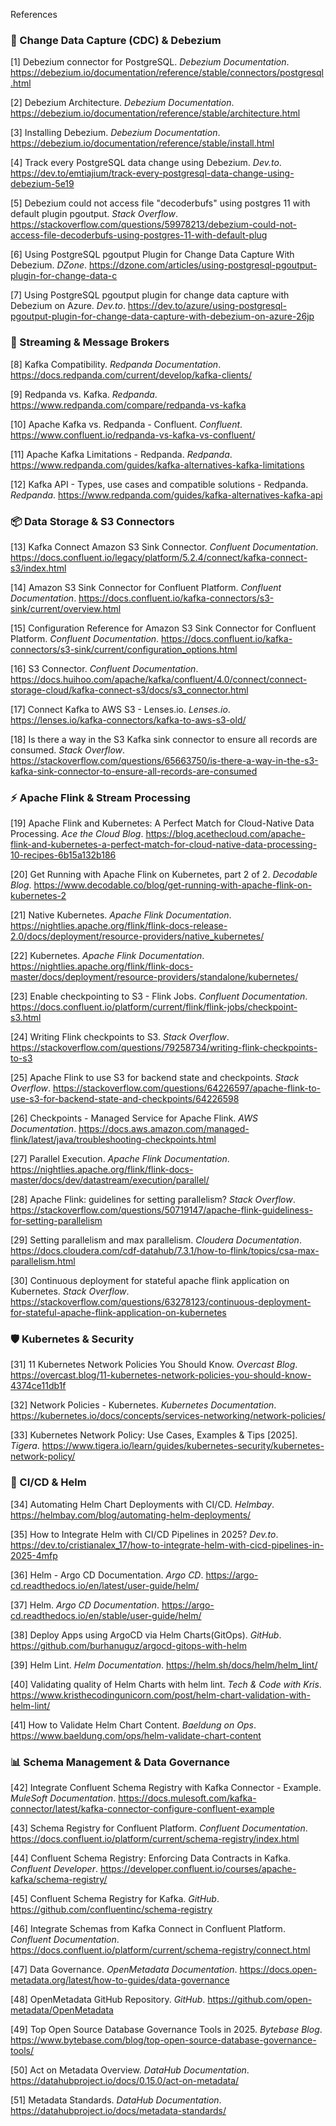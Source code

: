 References

### 🔄 Change Data Capture (CDC) & Debezium

[1] Debezium connector for PostgreSQL. *Debezium Documentation*. https://debezium.io/documentation/reference/stable/connectors/postgresql.html

[2] Debezium Architecture. *Debezium Documentation*. https://debezium.io/documentation/reference/stable/architecture.html

[3] Installing Debezium. *Debezium Documentation*. https://debezium.io/documentation/reference/stable/install.html

[4] Track every PostgreSQL data change using Debezium. *Dev.to*. https://dev.to/emtiajium/track-every-postgresql-data-change-using-debezium-5e19

[5] Debezium could not access file "decoderbufs" using postgres 11 with default plugin pgoutput. *Stack Overflow*. https://stackoverflow.com/questions/59978213/debezium-could-not-access-file-decoderbufs-using-postgres-11-with-default-plug

[6] Using PostgreSQL pgoutput Plugin for Change Data Capture With Debezium. *DZone*. https://dzone.com/articles/using-postgresql-pgoutput-plugin-for-change-data-c

[7] Using PostgreSQL pgoutput plugin for change data capture with Debezium on Azure. *Dev.to*. https://dev.to/azure/using-postgresql-pgoutput-plugin-for-change-data-capture-with-debezium-on-azure-26jp

### 🚀 Streaming & Message Brokers

[8] Kafka Compatibility. *Redpanda Documentation*. https://docs.redpanda.com/current/develop/kafka-clients/

[9] Redpanda vs. Kafka. *Redpanda*. https://www.redpanda.com/compare/redpanda-vs-kafka

[10] Apache Kafka vs. Redpanda - Confluent. *Confluent*. https://www.confluent.io/redpanda-vs-kafka-vs-confluent/

[11] Apache Kafka Limitations - Redpanda. *Redpanda*. https://www.redpanda.com/guides/kafka-alternatives-kafka-limitations

[12] Kafka API - Types, use cases and compatible solutions - Redpanda. *Redpanda*. https://www.redpanda.com/guides/kafka-alternatives-kafka-api

### 📦 Data Storage & S3 Connectors

[13] Kafka Connect Amazon S3 Sink Connector. *Confluent Documentation*. https://docs.confluent.io/legacy/platform/5.2.4/connect/kafka-connect-s3/index.html

[14] Amazon S3 Sink Connector for Confluent Platform. *Confluent Documentation*. https://docs.confluent.io/kafka-connectors/s3-sink/current/overview.html

[15] Configuration Reference for Amazon S3 Sink Connector for Confluent Platform. *Confluent Documentation*. https://docs.confluent.io/kafka-connectors/s3-sink/current/configuration_options.html

[16] S3 Connector. *Confluent Documentation*. https://docs.huihoo.com/apache/kafka/confluent/4.0/connect/connect-storage-cloud/kafka-connect-s3/docs/s3_connector.html

[17] Connect Kafka to AWS S3 - Lenses.io. *Lenses.io*. https://lenses.io/kafka-connectors/kafka-to-aws-s3-old/

[18] Is there a way in the S3 Kafka sink connector to ensure all records are consumed. *Stack Overflow*. https://stackoverflow.com/questions/65663750/is-there-a-way-in-the-s3-kafka-sink-connector-to-ensure-all-records-are-consumed

### ⚡ Apache Flink & Stream Processing

[19] Apache Flink and Kubernetes: A Perfect Match for Cloud-Native Data Processing. *Ace the Cloud Blog*. https://blog.acethecloud.com/apache-flink-and-kubernetes-a-perfect-match-for-cloud-native-data-processing-10-recipes-6b15a132b186

[20] Get Running with Apache Flink on Kubernetes, part 2 of 2. *Decodable Blog*. https://www.decodable.co/blog/get-running-with-apache-flink-on-kubernetes-2

[21] Native Kubernetes. *Apache Flink Documentation*. https://nightlies.apache.org/flink/flink-docs-release-2.0/docs/deployment/resource-providers/native_kubernetes/

[22] Kubernetes. *Apache Flink Documentation*. https://nightlies.apache.org/flink/flink-docs-master/docs/deployment/resource-providers/standalone/kubernetes/

[23] Enable checkpointing to S3 - Flink Jobs. *Confluent Documentation*. https://docs.confluent.io/platform/current/flink/flink-jobs/checkpoint-s3.html

[24] Writing Flink checkpoints to S3. *Stack Overflow*. https://stackoverflow.com/questions/79258734/writing-flink-checkpoints-to-s3

[25] Apache Flink to use S3 for backend state and checkpoints. *Stack Overflow*. https://stackoverflow.com/questions/64226597/apache-flink-to-use-s3-for-backend-state-and-checkpoints/64226598

[26] Checkpoints - Managed Service for Apache Flink. *AWS Documentation*. https://docs.aws.amazon.com/managed-flink/latest/java/troubleshooting-checkpoints.html

[27] Parallel Execution. *Apache Flink Documentation*. https://nightlies.apache.org/flink/flink-docs-master/docs/dev/datastream/execution/parallel/

[28] Apache Flink: guidelines for setting parallelism? *Stack Overflow*. https://stackoverflow.com/questions/50719147/apache-flink-guideliness-for-setting-parallelism

[29] Setting parallelism and max parallelism. *Cloudera Documentation*. https://docs.cloudera.com/cdf-datahub/7.3.1/how-to-flink/topics/csa-max-parallelism.html

[30] Continuous deployment for stateful apache flink application on Kubernetes. *Stack Overflow*. https://stackoverflow.com/questions/63278123/continuous-deployment-for-stateful-apache-flink-application-on-kubernetes

### 🛡️ Kubernetes & Security

[31] 11 Kubernetes Network Policies You Should Know. *Overcast Blog*. https://overcast.blog/11-kubernetes-network-policies-you-should-know-4374ce11db1f

[32] Network Policies - Kubernetes. *Kubernetes Documentation*. https://kubernetes.io/docs/concepts/services-networking/network-policies/

[33] Kubernetes Network Policy: Use Cases, Examples & Tips [2025]. *Tigera*. https://www.tigera.io/learn/guides/kubernetes-security/kubernetes-network-policy/

### 🚀 CI/CD & Helm

[34] Automating Helm Chart Deployments with CI/CD. *Helmbay*. https://helmbay.com/blog/automating-helm-deployments/

[35] How to Integrate Helm with CI/CD Pipelines in 2025? *Dev.to*. https://dev.to/cristianalex_17/how-to-integrate-helm-with-cicd-pipelines-in-2025-4mfp

[36] Helm - Argo CD Documentation. *Argo CD*. https://argo-cd.readthedocs.io/en/latest/user-guide/helm/

[37] Helm. *Argo CD Documentation*. https://argo-cd.readthedocs.io/en/stable/user-guide/helm/

[38] Deploy Apps using ArgoCD via Helm Charts(GitOps). *GitHub*. https://github.com/burhanuguz/argocd-gitops-with-helm

[39] Helm Lint. *Helm Documentation*. https://helm.sh/docs/helm/helm_lint/

[40] Validating quality of Helm Charts with helm lint. *Tech & Code with Kris*. https://www.kristhecodingunicorn.com/post/helm-chart-validation-with-helm-lint/

[41] How to Validate Helm Chart Content. *Baeldung on Ops*. https://www.baeldung.com/ops/helm-validate-chart-content

### 📊 Schema Management & Data Governance

[42] Integrate Confluent Schema Registry with Kafka Connector - Example. *MuleSoft Documentation*. https://docs.mulesoft.com/kafka-connector/latest/kafka-connector-configure-confluent-example

[43] Schema Registry for Confluent Platform. *Confluent Documentation*. https://docs.confluent.io/platform/current/schema-registry/index.html

[44] Confluent Schema Registry: Enforcing Data Contracts in Kafka. *Confluent Developer*. https://developer.confluent.io/courses/apache-kafka/schema-registry/

[45] Confluent Schema Registry for Kafka. *GitHub*. https://github.com/confluentinc/schema-registry

[46] Integrate Schemas from Kafka Connect in Confluent Platform. *Confluent Documentation*. https://docs.confluent.io/platform/current/schema-registry/connect.html

[47] Data Governance. *OpenMetadata Documentation*. https://docs.open-metadata.org/latest/how-to-guides/data-governance

[48] OpenMetadata GitHub Repository. *GitHub*. https://github.com/open-metadata/OpenMetadata

[49] Top Open Source Database Governance Tools in 2025. *Bytebase Blog*. https://www.bytebase.com/blog/top-open-source-database-governance-tools/

[50] Act on Metadata Overview. *DataHub Documentation*. https://datahubproject.io/docs/0.15.0/act-on-metadata/

[51] Metadata Standards. *DataHub Documentation*. https://datahubproject.io/docs/metadata-standards/

